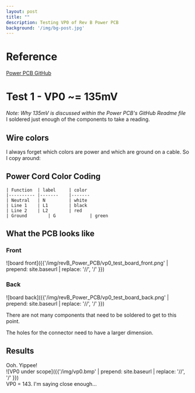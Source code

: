 ```yaml
---
layout: post
title: ""
description: Testing VP0 of Rev B Power PCB
background: '/img/bg-post.jpg'
---  
```

<link rel="stylesheet" href='{{ '/assets/post-entry-style.css' | prepend: site.baseurl | replace: '//', '/' }}'>

# Reference


[Power PCB GitHub](https://github.com/BitKnitting/FitHome_Power_PCB)
# Test 1 - VP0 ~= 135mV
_Note: Why 135mV is discussed within the Power PCB's GitHub Readme file_  
I soldered just enough of the components to take a reading.
## Wire colors
I always forget which colors are power and which are ground on a cable.  So I copy around:  
## Power Cord Color Coding
```
| Function 	| label 	| color 
|----------	|-------	|-------
| Neutral  	| N     	| white 
| Line 1   	| L1    	| black 
| Line 2   	| L2    	| red   
| Ground        | G             | green   
```
## What the PCB looks like
### Front
![board front]({{'/img/revB_Power_PCB/vp0_test_board_front.png' | prepend: site.baseurl | replace: '//', '/' }})
### Back
![board back]({{'/img/revB_Power_PCB/vp0_test_board_back.png' | prepend: site.baseurl | replace: '//', '/' }})  

There are not many components that need to be soldered to get to this point.  

The holes for the connector need to have a larger dimension.  
## Results
Ooh. Yippee!    
![VP0 under scope]({{'/img/vp0.bmp' | prepend: site.baseurl | replace: '//', '/' }})  
VP0 = 143. I'm saying close enough...